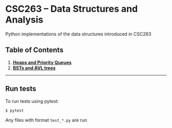 # CSC263 – Data Structures and Analysis

Python implementations of the data structures introduced in CSC263

## Table of Contents

1. [**Heaps and Priority Queues**](https://github.com/jasonfyw/csc263/tree/main/csc263/heap)
2. [**BSTs and AVL trees**](https://github.com/jasonfyw/csc263/tree/main/csc263/bst)

---
## Run tests

To run tests using pytest:
```
$ pytest
```
Any files with format `test_*.py` are run